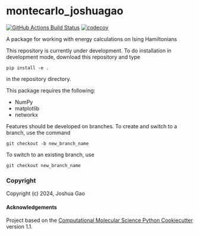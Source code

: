 montecarlo_joshuagao
==============================
[//]: # (Badges)
[![GitHub Actions Build Status](https://github.com/REPLACE_WITH_OWNER_ACCOUNT/montecarlo_jg/workflows/CI/badge.svg)](https://github.com/Pojoto/montecarlo_jg/actions?query=workflow%3ACI)
[![codecov](https://codecov.io/gh/REPLACE_WITH_OWNER_ACCOUNT/montecarlo_joshuagao/branch/main/graph/badge.svg)](https://codecov.io/gh/Pojoto/montecarlo_joshuagao/branch/main)


A package for working with energy calculations on Ising Hamiltonians

This repository is currently under development. To do installation in development mode, download this repository and type

`pip install -e .`

in the repository directory.


This package requires the following:
  - NumPy
  - matplotlib
  - networkx

Features should be developed on branches. 
To create and switch to a branch, use the command

`git checkout -b new_branch_name`

To switch to an existing branch, use

`git checkout new_branch_name`


### Copyright

Copyright (c) 2024, Joshua Gao


#### Acknowledgements
 
Project based on the 
[Computational Molecular Science Python Cookiecutter](https://github.com/molssi/cookiecutter-cms) version 1.1.
